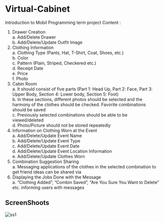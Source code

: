 # Virtual-Cabinet
Introduction to Mobil Programming term project
Content :
1. Drawer Creation \
  a. Add/Delete Drawer \
  b. Add/Delete/Update Outfit Image
2. Clothing Information \
  a. Clothing Type (Pants, Hat, T-Shirt, Coat, Shoes, etc.) \
  b. Color \
  c. Pattern (Plain, Striped, Checkered etc.) \
  d. Receipt Date \
  e. Price \
  f. Photo 
3. Cabin Room \
  a. It should consist of five parts (Part 1: Head Up, Part 2: Face, Part 3: Upper Body, Section 4: Lower body, Section 5: Foot) \
  b. In these sections, different photos should be selected and the harmony of the clothes should be checked. Favorite
  combinations should be saved \
  c. Previously selected combinations should be able to be viewed/deleted \
  d. Photo/Picture should not be stored repeatedly 
4. Information on Clothing Worn at the Event \
  a. Add/Delete/Update Event Name \
  b. Add/Delete/Update Event Type \
  c. Add/Delete/Update Event Date \
  d. Add/Delete/Update Event Location Information \
  e. Add/Delete/Update Clothes Worn 
5. Combination Suggestion Sharing \
  a. Messaging applications of the clothes in the selected combination to get friend ideas 
  can be shared via 
6. Displaying the Jobs Done with the Message \
  a. “Clothing Added”, “Combin Saved”, “Are You Sure You Want to Delete” etc.
  informing users with messages
  
  ## ScreenShoots
![ss1](https://github.com/Tezcan98/Virtual-Cabinet/ss1.png)

